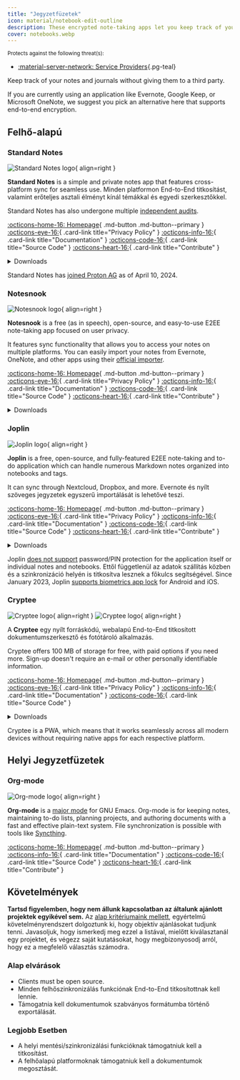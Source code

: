 ```yaml
---
title: "Jegyzetfüzetek"
icon: material/notebook-edit-outline
description: These encrypted note-taking apps let you keep track of your notes without giving them to a third party.
cover: notebooks.webp
---
```


<small>Protects against the following threat(s):</small>

- [:material-server-network: Service Providers](basics/common-threats.md#privacy-from-service-providers ""){.pg-teal}

Keep track of your notes and journals without giving them to a third party.

If you are currently using an application like Evernote, Google Keep, or Microsoft OneNote, we suggest you pick an alternative here that supports end-to-end encryption.

## Felhő-alapú

### Standard Notes

<div class="admonition recommendation" markdown>

![Standard Notes logo](assets/img/notebooks/standard-notes.svg){ align=right }

**Standard Notes** is a simple and private notes app that features cross-platform sync for seamless use. Minden platformon End-to-End titkosítást, valamint erőteljes asztali élményt kínál témákkal és egyedi szerkesztőkkel.

Standard Notes has also undergone multiple [independent audits](https://standardnotes.com/help/2/has-standard-notes-completed-a-third-party-security-audit).

[:octicons-home-16: Homepage](https://standardnotes.com){ .md-button .md-button--primary }
[:octicons-eye-16:](https://standardnotes.com/privacy){ .card-link title="Privacy Policy" }
[:octicons-info-16:](https://standardnotes.com/help){ .card-link title="Documentation" }
[:octicons-code-16:](https://github.com/standardnotes){ .card-link title="Source Code" }
[:octicons-heart-16:](https://standardnotes.com/donate){ .card-link title="Contribute" }

<details class="downloads" markdown>
<summary>Downloads</summary>

- [:simple-googleplay: Google Play](https://play.google.com/store/apps/details?id=com.standardnotes)
- [:simple-appstore: App Store](https://apps.apple.com/app/id1285392450)
- [:simple-github: GitHub](https://github.com/standardnotes/app/releases)
- [:fontawesome-brands-windows: Windows](https://standardnotes.com)
- [:simple-apple: macOS](https://standardnotes.com)
- [:simple-linux: Linux](https://standardnotes.com)
- [:octicons-browser-16: Web](https://app.standardnotes.com)

</details>

</div>

Standard Notes has [joined Proton AG](https://standardnotes.com/blog/joining-forces-with-proton) as of April 10, 2024.

### Notesnook

<div class="admonition recommendation" markdown>

![Notesnook logo](assets/img/notebooks/notesnook.svg){ align=right }

**Notesnook** is a free (as in speech), open-source, and easy-to-use E2EE note-taking app focused on user privacy.

It features sync functionality that allows you to access your notes on multiple platforms. You can easily import your notes from Evernote, OneNote, and other apps using their [official importer](https://importer.notesnook.com).

[:octicons-home-16: Homepage](https://notesnook.com){ .md-button .md-button--primary }
[:octicons-eye-16:](https://notesnook.com/privacy){ .card-link title="Privacy Policy" }
[:octicons-info-16:](https://help.notesnook.com){ .card-link title="Documentation" }
[:octicons-code-16:](https://github.com/streetwriters/notesnook){ .card-link title="Source Code" }
[:octicons-heart-16:](https://opencollective.com/notesnook){ .card-link title="Contribute" }

<details class="downloads" markdown>
<summary>Downloads</summary>

- [:simple-googleplay: Google Play](https://play.google.com/store/apps/details?id=com.streetwriters.notesnook)
- [:simple-appstore: App Store](https://apps.apple.com/app/id1544027013)
- [:simple-github: GitHub](https://github.com/streetwriters/notesnook/releases)
- [:fontawesome-brands-windows: Windows](https://notesnook.com/downloads)
- [:simple-apple: macOS](https://notesnook.com/downloads)
- [:simple-linux: Linux](https://notesnook.com/downloads)
- [:simple-flathub: Flathub](https://flathub.org/apps/com.notesnook.Notesnook)
- [:simple-firefoxbrowser: Firefox](https://notesnook.com/notesnook-web-clipper)
- [:simple-googlechrome: Chrome](https://chrome.google.com/webstore/detail/kljhpemdlcnjohmfmkogahelkcidieaj)
- [:octicons-browser-16: Web](https://app.notesnook.com)

</details>

</div>

### Joplin

<div class="admonition recommendation" markdown>

![Joplin logo](assets/img/notebooks/joplin.svg){ align=right }

**Joplin** is a free, open-source, and fully-featured E2EE note-taking and to-do application which can handle numerous Markdown notes organized into notebooks and tags.

It can sync through Nextcloud, Dropbox, and more. Evernote és nyílt szöveges jegyzetek egyszerű importálását is lehetővé teszi.

[:octicons-home-16: Homepage](https://joplinapp.org){ .md-button .md-button--primary }
[:octicons-eye-16:](https://joplinapp.org/privacy){ .card-link title="Privacy Policy" }
[:octicons-info-16:](https://joplinapp.org/help){ .card-link title="Documentation" }
[:octicons-code-16:](https://github.com/laurent22/joplin){ .card-link title="Source Code" }
[:octicons-heart-16:](https://joplinapp.org/donate){ .card-link title="Contribute" }

<details class="downloads" markdown>
<summary>Downloads</summary>

- [:simple-googleplay: Google Play](https://play.google.com/store/apps/details?id=net.cozic.joplin)
- [:simple-appstore: App Store](https://apps.apple.com/app/id1315599797)
- [:simple-github: GitHub](https://github.com/laurent22/joplin-android/releases)
- [:fontawesome-brands-windows: Windows](https://joplinapp.org/#desktop-applications)
- [:simple-apple: macOS](https://joplinapp.org/#desktop-applications)
- [:simple-linux: Linux](https://joplinapp.org/#desktop-applications)
- [:simple-firefoxbrowser: Firefox](https://addons.mozilla.org/firefox/addon/joplin-web-clipper)
- [:simple-googlechrome: Chrome](https://chrome.google.com/webstore/detail/alofnhikmmkdbbbgpnglcpdollgjjfek)

</details>

</div>

Joplin [does not support](https://github.com/laurent22/joplin/issues/289) password/PIN protection for the application itself or individual notes and notebooks. Ettől függetlenül az adatok szállítás közben és a szinkronizáció helyén is titkosítva lesznek a főkulcs segítségével. Since January 2023, Joplin [supports biometrics app lock](https://github.com/laurent22/joplin/commit/f10d9f75b055d84416053fab7e35438f598753e9) for Android and iOS.

### Cryptee

<div class="admonition recommendation" markdown>

![Cryptee logo](./assets/img/notebooks/cryptee.svg#only-light){ align=right }
![Cryptee logo](./assets/img/notebooks/cryptee-dark.svg#only-dark){ align=right }

A **Cryptee** egy nyílt forráskódú, webalapú End-to-End titkosított dokumentumszerkesztő és fotótároló alkalmazás.

Cryptee offers 100 MB of storage for free, with paid options if you need more. Sign-up doesn't require an e-mail or other personally identifiable information.

[:octicons-home-16: Homepage](https://crypt.ee){ .md-button .md-button--primary }
[:octicons-eye-16:](https://crypt.ee/privacy){ .card-link title="Privacy Policy" }
[:octicons-info-16:](https://crypt.ee/help){ .card-link title="Documentation" }
[:octicons-code-16:](https://github.com/cryptee){ .card-link title="Source Code" }

<details class="downloads" markdown>
<summary>Downloads</summary>

- [:octicons-browser-16: Web](https://crypt.ee/download)

</details>

</div>

Cryptee is a PWA, which means that it works seamlessly across all modern devices without requiring native apps for each respective platform.

## Helyi Jegyzetfüzetek

### Org-mode

<div class="admonition recommendation" markdown>

![Org-mode logo](assets/img/notebooks/org-mode.svg){ align=right }

**Org-mode** is a [major mode](https://gnu.org/software/emacs/manual/html_node/elisp/Major-Modes.html) for GNU Emacs. Org-mode is for keeping notes, maintaining to-do lists, planning projects, and authoring documents with a fast and effective plain-text system. File synchronization is possible with tools like [Syncthing](file-sharing.md#syncthing-p2p).

[:octicons-home-16: Homepage](https://orgmode.org){ .md-button .md-button--primary }
[:octicons-info-16:](https://orgmode.org/manuals.html){ .card-link title="Documentation" }
[:octicons-code-16:](https://git.savannah.gnu.org/cgit/emacs/org-mode.git){ .card-link title="Source Code" }
[:octicons-heart-16:](https://liberapay.com/bzg){ .card-link title="Contribute" }

</details>

</div>

## Követelmények

**Tartsd figyelemben, hogy nem állunk kapcsolatban az általunk ajánlott projektek egyikével sem.** Az [alap kritériumaink mellett](about/criteria.md), egyértelmű követelményrendszert dolgoztunk ki, hogy objektív ajánlásokat tudjunk tenni. Javasoljuk, hogy ismerkedj meg ezzel a listával, mielőtt kiválasztanál egy projektet, és végezz saját kutatásokat, hogy megbizonyosodj arról, hogy ez a megfelelő választás számodra.

### Alap elvárások

- Clients must be open source.
- Minden felhőszinkronizálás funkciónak End-to-End titkosítottnak kell lennie.
- Támogatnia kell dokumentumok szabványos formátumba történő exportálását.

### Legjobb Esetben

- A helyi mentési/szinkronizálási funkcióknak támogatniuk kell a titkosítást.
- A felhőalapú platformoknak támogatniuk kell a dokumentumok megosztását.
